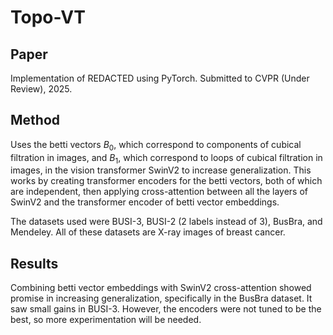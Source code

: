 # Topo-VT

## Paper
Implementation of REDACTED using PyTorch. Submitted to CVPR (Under Review), 2025.

## Method
Uses the betti vectors $B_0$, which correspond to components of cubical filtration in images, and $B_1$, which correspond to loops of cubical filtration in images, in the vision transformer SwinV2 to increase generalization. This works by creating transformer encoders for the betti vectors, both of which are independent, then applying cross-attention between all the layers of SwinV2 and the transformer encoder of betti vector embeddings. 

The datasets used were BUSI-3, BUSI-2 (2 labels instead of 3), BusBra, and Mendeley. All of these datasets are X-ray images of breast cancer.

## Results
Combining betti vector embeddings with SwinV2 cross-attention showed promise in increasing generalization, specifically in the BusBra dataset. It saw small gains in BUSI-3. However, the encoders were not tuned to be the best, so more experimentation will be needed.
